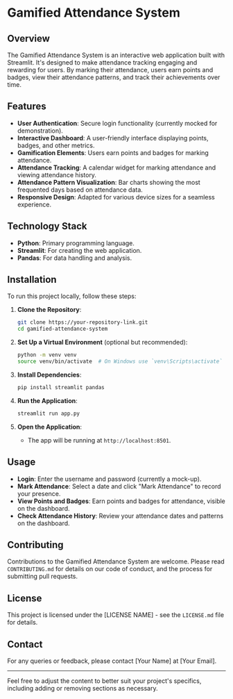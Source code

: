 

# Gamified Attendance System

## Overview
The Gamified Attendance System is an interactive web application built with Streamlit. It's designed to make attendance tracking engaging and rewarding for users. By marking their attendance, users earn points and badges, view their attendance patterns, and track their achievements over time.

## Features
- **User Authentication**: Secure login functionality (currently mocked for demonstration).
- **Interactive Dashboard**: A user-friendly interface displaying points, badges, and other metrics.
- **Gamification Elements**: Users earn points and badges for marking attendance.
- **Attendance Tracking**: A calendar widget for marking attendance and viewing attendance history.
- **Attendance Pattern Visualization**: Bar charts showing the most frequented days based on attendance data.
- **Responsive Design**: Adapted for various device sizes for a seamless experience.

## Technology Stack
- **Python**: Primary programming language.
- **Streamlit**: For creating the web application.
- **Pandas**: For data handling and analysis.

## Installation

To run this project locally, follow these steps:

1. **Clone the Repository**: 
   ```bash
   git clone https://your-repository-link.git
   cd gamified-attendance-system
   ```

2. **Set Up a Virtual Environment** (optional but recommended):
   ```bash
   python -m venv venv
   source venv/bin/activate  # On Windows use `venv\Scripts\activate`
   ```

3. **Install Dependencies**:
   ```bash
   pip install streamlit pandas
   ```

4. **Run the Application**:
   ```bash
   streamlit run app.py
   ```

5. **Open the Application**:
   - The app will be running at `http://localhost:8501`.

## Usage
- **Login**: Enter the username and password (currently a mock-up).
- **Mark Attendance**: Select a date and click "Mark Attendance" to record your presence.
- **View Points and Badges**: Earn points and badges for attendance, visible on the dashboard.
- **Check Attendance History**: Review your attendance dates and patterns on the dashboard.

## Contributing
Contributions to the Gamified Attendance System are welcome. Please read `CONTRIBUTING.md` for details on our code of conduct, and the process for submitting pull requests.

## License
This project is licensed under the [LICENSE NAME] - see the `LICENSE.md` file for details.

## Contact
For any queries or feedback, please contact [Your Name] at [Your Email].

---

Feel free to adjust the content to better suit your project's specifics, including adding or removing sections as necessary.